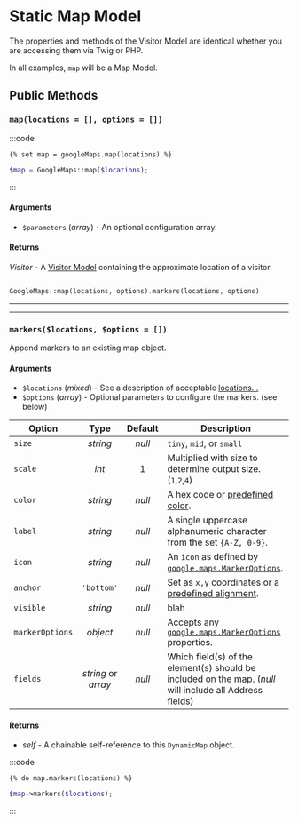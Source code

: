 # Static Map Model

The properties and methods of the Visitor Model are identical whether you are accessing them via Twig or PHP.

In all examples, `map` will be a Map Model.

## Public Methods

### `map(locations = [], options = [])`

:::code
```twig
{% set map = googleMaps.map(locations) %}
```
```php
$map = GoogleMaps::map($locations);
```
:::

#### Arguments

 - `$parameters` (_array_) - An optional configuration array.

#### Returns

_Visitor_ - A [Visitor Model](/models/visitor-model/) containing the approximate location of a visitor.



```php

GoogleMaps::map(locations, options).markers(locations, options)

```


---
---

### `markers($locations, $options = [])`

Append markers to an existing map object.

#### Arguments

 - `$locations` (_mixed_) - See a description of acceptable [locations...](/dynamic-maps/locations/)
 - `$options` (_array_) - Optional parameters to configure the markers. (see below)
 
| Option               | Type                 | Default | Description |
|----------------------|:--------------------:|:-------:|-------------|
| `size` | _string_ | _null_ | `tiny`, `mid`, or `small` |
| `scale` | _int_ | 1 | Multiplied with size to determine output size. (`1`,`2`,`4`) |
| `color` | _string_ | _null_ | A hex code or [predefined color](https://developers.google.com/maps/documentation/maps-static/start#MarkerStyles). |
| `label` | _string_ | _null_ | A single uppercase alphanumeric character from the set `{A-Z, 0-9}`. |
| `icon` | _string_ | _null_  | An `icon` as defined by [`google.maps.MarkerOptions`](https://developers.google.com/maps/documentation/javascript/reference/marker#MarkerOptions.icon). |
| `anchor` | `'bottom'` | _null_ | Set as `x,y` coordinates or a [predefined alignment](https://developers.google.com/maps/documentation/maps-static/start#CustomIcons). |
| `visible` | _string_ | _null_ | blah |
| `markerOptions` | _object_             | _null_  | Accepts any [`google.maps.MarkerOptions`](https://developers.google.com/maps/documentation/javascript/reference/marker#MarkerOptions) properties. |
| `fields`        | _string_ or _array_  | _null_  | Which field(s) of the element(s) should be included on the map. (_null_ will include all Address fields) |

#### Returns

 - _self_ - A chainable self-reference to this `DynamicMap` object.

:::code
```twig
{% do map.markers(locations) %}
```
```php
$map->markers($locations);
```
:::
